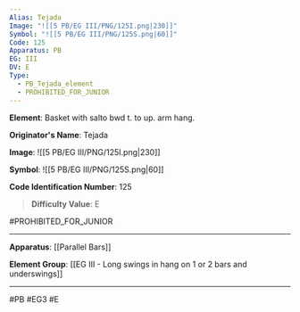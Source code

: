 ```yaml
---
Alias: Tejada
Image: "![[5 PB/EG III/PNG/125I.png|230]]"
Symbol: "![[5 PB/EG III/PNG/125S.png|60]]"
Code: 125
Apparatus: PB
EG: III
DV: E
Type:
  - PB_Tejada_element
  - PROHIBITED_FOR_JUNIOR
---
```

**Element**: Basket with salto bwd t. to up. arm hang.

**Originator's Name**: Tejada

**Image**:
![[5 PB/EG III/PNG/125I.png|230]]

**Symbol**:
![[5 PB/EG III/PNG/125S.png|60]]

**Code Identification Number**: 125

>**Difficulty Value**: E

#PROHIBITED_FOR_JUNIOR
___
**Apparatus**: [[Parallel Bars]]

**Element Group**: [[EG III - Long swings in hang on 1 or 2 bars and underswings]]
___
#PB #EG3 #E
